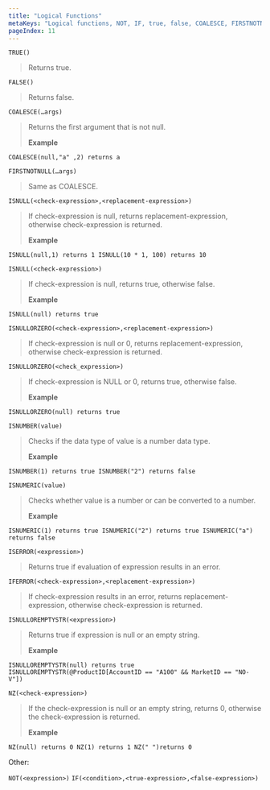```yaml
---
title: "Logical Functions"
metaKeys: "Logical functions, NOT, IF, true, false, COALESCE, FIRSTNOTNULL, ISNULL, ISNULLORZERO, ISNUMBER, ISNUMERIC, ISERROR, IFERROR, replacement, expression, ISNULLOREMPTYSTR, NZ "
pageIndex: 11
---
```


``TRUE()``

>Returns true. 

``FALSE()``

>Returns false.

``COALESCE(…args)``
>Returns the first argument that is not null.
>
>**Example** 
```
COALESCE(null,"a" ,2) returns a
```
 
``FIRSTNOTNULL(…args)``
>Same as COALESCE.

``ISNULL(<check-expression>,<replacement-expression>)``

>If check-expression is null, returns replacement-expression, otherwise check-expression is returned. 
>
>**Example** 
```
ISNULL(null,1) returns 1 ISNULL(10 * 1, 100) returns 10
```

``ISNULL(<check-expression>)``

>If check-expression is null, returns true, otherwise false. 
>
>**Example** 
```
ISNULL(null) returns true
```

``ISNULLORZERO(<check-expression>,<replacement-expression>)``

>If check-expression is null or 0, returns replacement-expression, otherwise check-expression is returned.

``ISNULLORZERO(<check_expression>)``

>If check-expression is NULL or 0, returns true, otherwise false. 
>
>**Example** 
```
ISNULLORZERO(null) returns true
```

``ISNUMBER(value)``

>Checks if the data type of value is a number data type. 
>
>**Example** 
```
ISNUMBER(1) returns true ISNUMBER("2") returns false
```

``ISNUMERIC(value)``

>Checks whether value is a number or can be converted to a number. 
>
>**Example** 
```
ISNUMERIC(1) returns true ISNUMERIC("2") returns true ISNUMERIC("a") returns false
```

``ISERROR(<expression>)``
>Returns true if evaluation of expression results in an error.

``IFERROR(<check-expression>,<replacement-expression>)``

>If check-expression results in an error, returns replacement-expression, otherwise check-expression is returned.

``ISNULLOREMPTYSTR(<expression>)``

>Returns true if expression is null or an empty string.
> 
>**Example** 
```
ISNULLOREMPTYSTR(null) returns true  
ISNULLOREMPTYSTR(@ProductID[AccountID == "A100" && MarketID == "NO-V"])
```

``NZ(<check-expression>)``

>If the check-expression is null or an empty string, returns 0, otherwise the check-expression is returned. 
>
>**Example** 
```
NZ(null) returns 0 NZ(1) returns 1 NZ(" ")returns 0
```

Other:

``NOT(<expression>)``
``IF(<condition>,<true-expression>,<false-expression>)``